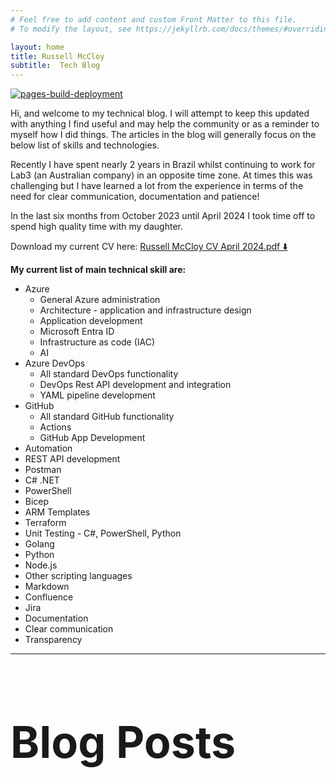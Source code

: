 ```yaml
---
# Feel free to add content and custom Front Matter to this file.
# To modify the layout, see https://jekyllrb.com/docs/themes/#overriding-theme-defaults

layout: home
title: Russell McCloy
subtitle:  Tech Blog
---
```


[![pages-build-deployment](https://github.com/russellmccloy/russellmccloy.github.io/actions/workflows/pages/pages-build-deployment/badge.svg)](https://github.com/russellmccloy/russellmccloy.github.io/actions/workflows/pages/pages-build-deployment)

Hi, and welcome to my technical blog. I will attempt to keep this updated with anything I find useful and may help the community or as a reminder to myself how I did things. The articles in the blog will generally focus on the below list of skills and technologies.

Recently I have spent nearly 2 years in Brazil whilst continuing to work for Lab3 (an Australian company) in an opposite time zone. At times this was challenging  but I have learned a lot from the experience in terms of the need for clear communication, documentation and patience!

In the last six months from October 2023 until April 2024 I took time off to spend high quality time with my daughter.

Download my current CV here: [Russell McCloy CV April 2024.pdf ⬇️](https://drive.google.com/uc?export=download&id=11CWP_--H3_e-gyPW7_fGacDix1QHju3V)

**My current list of main technical skill are:**

- Azure
  - General Azure administration
  - Architecture - application and infrastructure design
  - Application development
  - Microsoft Entra ID
  - Infrastructure as code (IAC)
  - AI
- Azure DevOps
  - All standard DevOps functionality
  - DevOps Rest API development and integration
  - YAML pipeline development
- GitHub
  - All standard GitHub functionality
  - Actions
  - GitHub App Development
- Automation
- REST API development
- Postman
- C# .NET
- PowerShell
- Bicep
- ARM Templates
- Terraform
- Unit Testing - C#, PowerShell, Python
- Golang
- Python
- Node.js
- Other scripting languages
- Markdown
- Confluence
- Jira
- Documentation
- Clear communication
- Transparency

<hr/>
<h1 style="font-size: 70px;">Blog Posts</h1>